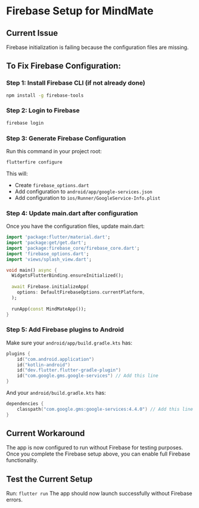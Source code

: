 # Firebase Setup for MindMate

## Current Issue
Firebase initialization is failing because the configuration files are missing.

## To Fix Firebase Configuration:

### Step 1: Install Firebase CLI (if not already done)
```bash
npm install -g firebase-tools
```

### Step 2: Login to Firebase
```bash
firebase login
```

### Step 3: Generate Firebase Configuration
Run this command in your project root:
```bash
flutterfire configure
```

This will:
- Create `firebase_options.dart`
- Add configuration to `android/app/google-services.json`
- Add configuration to `ios/Runner/GoogleService-Info.plist`

### Step 4: Update main.dart after configuration
Once you have the configuration files, update main.dart:

```dart
import 'package:flutter/material.dart';
import 'package:get/get.dart';
import 'package:firebase_core/firebase_core.dart';
import 'firebase_options.dart';
import 'views/splash_view.dart';

void main() async {
  WidgetsFlutterBinding.ensureInitialized();
  
  await Firebase.initializeApp(
    options: DefaultFirebaseOptions.currentPlatform,
  );
  
  runApp(const MindMateApp());
}
```

### Step 5: Add Firebase plugins to Android
Make sure your `android/app/build.gradle.kts` has:
```kotlin
plugins {
    id("com.android.application")
    id("kotlin-android")
    id("dev.flutter.flutter-gradle-plugin")
    id("com.google.gms.google-services") // Add this line
}
```

And your `android/build.gradle.kts` has:
```kotlin
dependencies {
    classpath("com.google.gms:google-services:4.4.0") // Add this line
}
```

## Current Workaround
The app is now configured to run without Firebase for testing purposes. Once you complete the Firebase setup above, you can enable full Firebase functionality.

## Test the Current Setup
Run: `flutter run` 
The app should now launch successfully without Firebase errors.